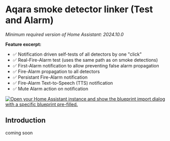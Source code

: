# Aqara smoke detector linker (Test and Alarm)

*Minimum required version of Home Assistant: 2024.10.0*

**Feature excerpt:**

- ✅ Notification driven self-tests of all detectors by one "click"
- ✅ Real-Fire-Alarm test (uses the same path as on smoke detections)
- ✅ First-Alarm notification to allow preventing false alarm propagation
- ✅ Fire-Alarm propagation to all detectors
- ✅ Persistant Fire-Alarm notification
- ✅ Fire-Alarm Text-to-Speech (TTS) notification
- ✅ Mute Alarm action on notification

[![Open your Home Assistant instance and show the blueprint import dialog with a specific blueprint pre-filled.](https://my.home-assistant.io/badges/blueprint_import.svg)](https://my.home-assistant.io/redirect/blueprint_import/?blueprint_url=https://github.com/dagobert/homeassistant-blueprints/blob/stable/automations/aqara-smoke-detector-linker/aqara-smoke_detector-linker-testandalarm.yaml)

## Introduction

coming soon
